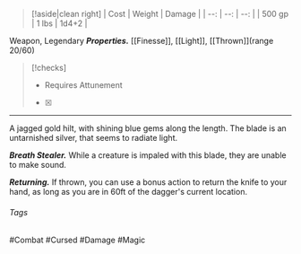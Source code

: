 
> [!aside|clean right]
>|  Cost |  Weight | Damage |
>| --: | --: | --: |
>| 500 gp | 1 lbs | 1d4+2 |

Weapon, Legendary
***Properties.*** [[Finesse]], [[Light]], [[Thrown]](range 20/60)

> [!checks]
> - Requires Attunement‎ ‎ ‎ 
>  - [x] 

****
A jagged gold hilt, with shining blue gems along the length. The blade is an untarnished silver, that seems to radiate light.

***Breath Stealer.*** While a creature is impaled with this blade, they are unable to make sound. 

***Returning.*** If thrown, you can use a bonus action to return the knife to your hand, as long as you are in 60ft of the dagger's current location. 

###### Tags
#Combat #Cursed #Damage #Magic